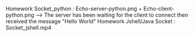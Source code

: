 Homework Socket_python : Echo-server-python.png + Echo-client-python.png --> The server has been waiting for the client to connect then received the message "Hello World"
Homework Jshell/Java Socket : Socket_jshell.mp4
